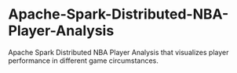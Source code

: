 # Apache-Spark-Distributed-NBA-Player-Analysis
Apache Spark Distributed NBA Player Analysis that visualizes player performance in different game circumstances. 
